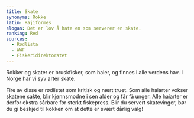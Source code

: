 ```yaml
---
title: Skate
synonyms: Rokke
latin: Rajiformes
slogan: Det er lov å hate en som serverer en skate.
ranking: Red
sources: 
  - Rødlista
  - WWF
  - Fiskeridirektoratet
---
```

Rokker og skater er bruskfisker, som haier, og finnes i alle verdens hav. I Norge har vi syv arter skate.

Fire av disse er rødlistet som kritisk og nært truet. Som alle haiarter vokser skatene sakte, blir kjønnsmodne i sen alder og får få unger. Alle haiarter er derfor ekstra sårbare for sterkt fiskepress. Blir du servert skatevinger, bør du gi beskjed til kokken om at dette er svært dårlig valg!
